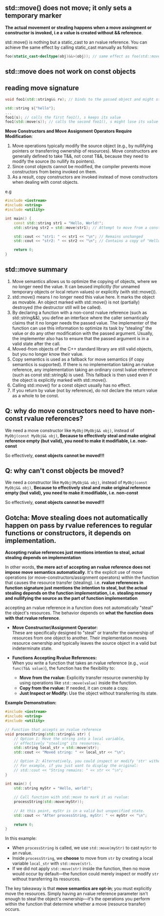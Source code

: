 
## std::move() does not move; it only sets a temporary marker

**The actual movement or stealing happens when a move assingment or constructor is invoked, i.e a value is created without && reference**.

std::move() is nothing but a static_cast to an rvalue reference. You can achieve the same effect by
calling static_cast manually as follows:
```cpp
foo(static_cast<decltype(obj)&&>(obj)); // same effect as foo(std::move(obj))
```
## std::move does not work on const objects

## reading move signature

```cpp
void foo1(std::string&& rv); // binds to the passed object and might steal/modify the value

std::string s{"hello"};
...
foo1(s); // calls the first foo1(), s keeps its value
foo1(std::move(s)); // calls the second foo1(), s might lose its value
```

**Move Constructors and Move Assignment Operators Require Modification**:
1. Move operations typically modify the source object (e.g., by nullifying pointers or transferring ownership of resources). Move constructors are generally defined to take T&&, not const T&&, because they need to modify the source (to nullify its pointers).
2. Since const objects cannot be modified, the compiler prevents move constructors from being invoked on them.
3. As a result, copy constructors are invoked instead of move constructors when dealing with const objects.

e.g
```cpp
#include <iostream>
#include <string>
#include <utility>

int main() {
    const std::string str1 = "Hello, World!";
    std::string str2 = std::move(str1); // Attempt to move from a const object

    std::cout << "str1: " << str1 << "\n"; // Remains unchanged
    std::cout << "str2: " << str2 << "\n"; // Contains a copy of "Hello, World!"

    return 0;
}
```

## std::move summary

1. Move semantics allows us to optimize the copying of objects, where we no longer need the value. It can beused implicitly (for unnamed temporary objects or local return values) or explicitly (with std::move()).
2.  std::move() means I no longer need this value here. It marks the object as movable. An object marked with std::move() is not (partially) destroyed (the destructor still will be called).
3.  By declaring a function with a non-const rvalue reference (such as std::string&&), you define an
interface where the caller semantically claims that it no longer needs the passed value. The implementer of the function can use this information to optimize its task by “stealing” the value or do any other modification with the passed argument. Usually, the implementer also has to ensure that the passed argument is in a valid state after the call.
4. Moved-from objects of the C++ standard library are still valid objects, but you no longer know their
value.
5. Copy semantics is used as a fallback for move semantics (if copy semantics is supported). If there is no implementation taking an rvalue reference, any implementation taking an ordinary const lvalue reference (such as const std::string&) is used. This fallback is then used even if the object is explicitly marked
with std::move().
6. Calling std::move() for a const object usually has no effect.
7. If you return by value (not by reference), do not declare the return value as a whole to be const.

## Q: why do move constructors need to have non-const rvalue references?

We need a move constructor like `MyObj(MyObj&& obj)`, instead of `MyObj(const MyObj&& obj)`,
**Because to effectively steal and make original reference empty (but valid), you need to make it modifiable, i.e. non-const**

So effectively, **const objects cannot be moved!!!**

## Q: why can't const objects be moved?

We need a constructor like `MyObj(MyObj&& obj)`, instead of `MyObj(const MyObj&& obj)`,
**Because to effectively steal and make original reference empty (but valid), you need to make it modifiable, i.e. non-const**

So effectively, **const objects cannot be moved!!!**

## Gotcha: Move stealing does not automatically happen on pass by rvalue references to regular functions or constructors, it depends on implementation.

**Accepting rvalue references just mentions intention to steal, actual stealing depends on implementation**

In other words, **the mere act of accepting an rvalue reference does not impose move semantics automatically**. It's the explicit use of move operations (or move-constructors/assignment operators) within the function that causes the resource transfer (stealing). i.e. **rvalue references in function signature just mentions the intention to steal, but the actual stealing depends on the function implementation, i.e. stealing memory and nullifying the source as the part of function implementation**


accepting an rvalue reference in a function does not automatically "steal" the object's resources. The behavior depends on **what the function does with that rvalue reference**.

- **Move Constructor/Assignment Operator:**  
  These are specifically designed to "steal" or transfer the ownership of resources from one object to another. Their implementation moves resource ownership and typically leaves the source object in a valid but indeterminate state.

- **Functions Accepting Rvalue References:**  
  When you write a function that takes an rvalue reference (e.g., `void func(T&& value)`), the function has the flexibility to:
  - **Move from the rvalue:** Explicitly transfer resource ownership by using operations like `std::move(value)` inside the function.
  - **Copy from the rvalue:** If needed, it can create a copy.
  - **Just Inspect or Modify:** Use the object without transferring its state.


**Example Demonstration:**

```cpp
#include <iostream>
#include <string>
#include <utility>

// Function that accepts an rvalue reference
void processString(std::string&& str) {
    // Option 1: Move the string into a local variable,
    // effectively "stealing" its resources.
    std::string local_str = std::move(str);
    std::cout << "Moved string: " << local_str << "\n";

    // Option 2: Alternatively, you could inspect or modify 'str' without moving.
    // For example, if you just want to display the original:
    // std::cout << "String remains: " << str << "\n";
}

int main() {
    std::string myStr = "Hello, world!";
    
    // Call function with std::move to mark it as rvalue:
    processString(std::move(myStr));
    
    // At this point, myStr is in a valid but unspecified state.
    std::cout << "After processString, myStr: " << myStr << "\n";
    
    return 0;
}
```

In this example:

- When `processString` is called, we use `std::move(myStr)` to cast `myStr` to an rvalue.
- Inside `processString`, we **choose** to move from `str` by creating a local variable `local_str` with `std::move(str)`.
- If we did not apply `std::move(str)` inside the function, then no move would occur by default—the function could merely inspect or modify `str` without transferring its resources.

The key takeaway is that **move semantics are opt-in**; you must explicitly move the resources. Simply having an rvalue reference parameter isn't enough to steal the object's ownership—it's the operations you perform within the function that determine whether a move (resource transfer) occurs.

